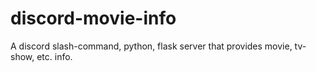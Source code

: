 # discord-movie-info
A discord slash-command, python, flask server that provides movie, tv-show, etc. info. 
